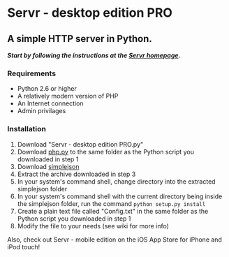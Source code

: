 Servr - desktop edition PRO
=====

## A simple HTTP server in Python.  
***Start by following the instructions at the [Servr homepage](http://gerzer.github.io/Servr).***  
### Requirements  
- Python 2.6 or higher
- A relatively modern version of PHP
- An Internet connection
- Admin privilages  

### Installation  
1. Download "Servr - desktop edition PRO.py"  
2. Download [php.py](https://github.com/brool/util/blob/master/php.py) to the same folder as the Python script you downloaded in step 1  
3. Download [simplejson](https://pypi.python.org/pypi/simplejson/)  
4. Extract the archive downloaded in step 3
5. In your system's command shell, change directory into the extracted simplejson folder
6. In your system's command shell with the current directory being inside the simplejson folder, run the command `python setup.py install`  
7. Create a plain text file called "Config.txt" in the same folder as the Python script you downloaded in step 1  
8. Modify the file to your needs (see wiki for more info)  

Also, check out Servr - mobile edition on the iOS App Store for iPhone and iPod touch!
